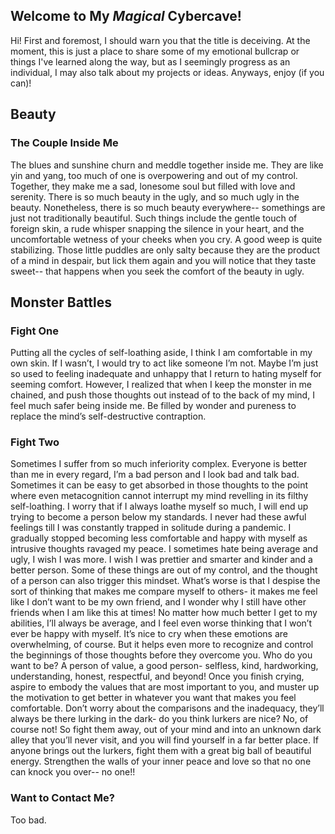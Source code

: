 ## Welcome to My *Magical* Cybercave!

Hi! First and foremost, I should warn you that the title is deceiving. At the moment, this is just a place to share some of my emotional bullcrap or things I've learned along the way, but as I seemingly progress as an individual, I may also talk about my projects or ideas. Anyways, enjoy (if you can)!

## Beauty

### The Couple Inside Me
The blues and sunshine churn and meddle together inside me. They are like yin and yang, too much of one is overpowering and out of my control. Together, they make me a sad, lonesome soul but filled with love and serenity. There is so much beauty in the ugly, and so much ugly in the beauty. Nonetheless, there is so much beauty everywhere-- somethings are just not traditionally beautiful. Such things include the gentle touch of foreign skin, a rude whisper snapping the silence in your heart, and the uncomfortable wetness of your cheeks when you cry. A good weep is quite stabilizing. Those little puddles are only salty because they are the product of a mind in despair, but lick them again and you will notice that they taste sweet-- that happens when you seek the comfort of the beauty in ugly.


## Monster Battles

### Fight One
Putting all the cycles of self-loathing aside, I think I am comfortable in my own skin. If I wasn’t, I would try to act like someone I’m not. Maybe I’m just so used to feeling inadequate and unhappy that I return to hating myself for seeming comfort. However, I realized that when I keep the monster in me chained, and push those thoughts out instead of to the back of my mind, I feel much safer being inside me. Be filled by wonder and pureness to replace the mind’s self-destructive contraption.

### Fight Two
Sometimes I suffer from so much inferiority complex. Everyone is better than me in every regard, I’m a bad person and I look bad and talk bad. Sometimes it can be easy to get absorbed in those thoughts to the point where even metacognition cannot interrupt my mind revelling in its filthy self-loathing. I worry that if I always loathe myself so much, I will end up trying to become a person below my standards. I never had these awful feelings till I was constantly trapped in solitude during a pandemic. I gradually stopped becoming less comfortable and happy with myself as intrusive thoughts ravaged my peace. I sometimes hate being average and ugly, I wish I was more. I wish I was prettier and smarter and kinder and a better person. Some of these things are out of my control, and the thought of a person can also trigger this mindset. What’s worse is that I despise the sort of thinking that makes me compare myself to others- it makes me feel like I don’t want to be my own friend, and I wonder why I still have other friends when I am like this at times! No matter how much better I get to my abilities, I’ll always be average, and I feel even worse thinking that I won’t ever be happy with myself. It’s nice to cry when these emotions are overwhelming, of course. But it helps even more to recognize and control the beginnings of those thoughts before they overcome you. Who do you want to be? A person of value, a good person- selfless, kind, hardworking, understanding, honest, respectful, and beyond! Once you finish crying, aspire to embody the values that are most important to you, and muster up the motivation to get better in whatever you want that makes you feel comfortable. Don’t worry about the comparisons and the inadequacy, they’ll always be there lurking in the dark- do you think lurkers are nice? No, of course not! So fight them away, out of your mind and into an unknown dark alley that you’ll never visit, and you will find yourself in a far better place. If anyone brings out the lurkers, fight them with a great big ball of beautiful energy. Strengthen the walls of your inner peace and love so that no one can knock you over-- no one!!



### Want to Contact Me?

Too bad. 
